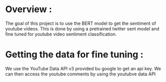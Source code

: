 # Overview :
The goal of this project is to use the BERT model to get the sentiment of youtube videos. This is done by using a pretrained twitter sent model and fine tuned for youtube video sentiment classification. 
# Getting the data for fine tuning :
We use the YouTube Data API v3 provided bu google to get an api key. We can then access the youtube comments by using the youtubve data API



